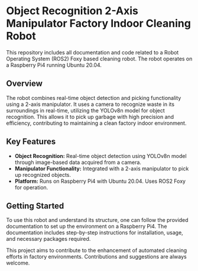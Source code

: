 # Object Recognition 2-Axis Manipulator Factory Indoor Cleaning Robot 

This repository includes all documentation and code related to a Robot Operating System (ROS2) Foxy based cleaning robot. The robot operates on a Raspberry Pi4 running Ubuntu 20.04. 

## Overview
The robot combines real-time object detection and picking functionality using a 2-axis manipulator. It uses a camera to recognize waste in its surroundings in real-time, utilizing the YOLOv8n model for object recognition. This allows it to pick up garbage with high precision and efficiency, contributing to maintaining a clean factory indoor environment. 

## Key Features 

- **Object Recognition:** Real-time object detection using YOLOv8n model through image-based data acquired from a camera. 
- **Manipulator Functionality:** Integrated with a 2-axis manipulator to pick up recognized objects. 
- **Platform:** Runs on Raspberry Pi4 with Ubuntu 20.04. Uses ROS2 Foxy for operation. 

## Getting Started 
To use this robot and understand its structure, one can follow the provided documentation to set up the environment on a Raspberry Pi4. The documentation includes step-by-step instructions for installation, usage, and necessary packages required. 

This project aims to contribute to the enhancement of automated cleaning efforts in factory environments. Contributions and suggestions are always welcome. 
